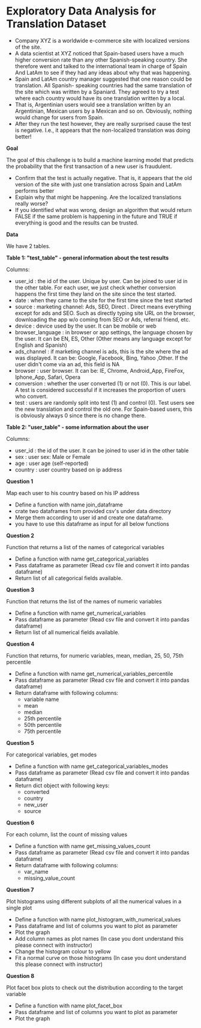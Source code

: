 # Exploratory Data Analysis for Translation Dataset

* Company XYZ is a worldwide e-commerce site with localized versions of the site.
* A data scientist at XYZ noticed that Spain-based users have a much higher conversion rate than any other Spanish-speaking country. She therefore went and talked to the international team in charge of Spain And LatAm to see if they had any ideas about why that was happening.
* Spain and LatAm country manager suggested that one reason could be translation. All Spanish- speaking countries had the same translation of the site which was written by a Spaniard. They agreed to try a test where each country would have its one translation written by a local.
* That is, Argentinian users would see a translation written by an Argentinian, Mexican users by a Mexican and so on. Obviously, nothing would change for users from Spain.
* After they run the test however, they are really surprised cause the test is negative. I.e., it appears that the non-localized translation was doing better!

**Goal**

The goal of this challenge is to build a machine learning model that predicts the probability that the first transaction of a new user is fraudulent.

* Confirm that the test is actually negative. That is, it appears that the old version of the site with just one translation across Spain and LatAm performs better
* Explain why that might be happening. Are the localized translations really worse?
* If you identified what was wrong, design an algorithm that would return FALSE if the same problem is happening in the future and TRUE if everything is good and the results can be trusted.


**Data**

We have 2 tables.

**Table 1: "test_table" - general information about the test results**

Columns:

* user_id : the id of the user. Unique by user. Can be joined to user id in the other table. For each user, we just check whether conversion happens the first time they land on the site since the test started.
* date : when they came to the site for the first time since the test started
* source : marketing channel: Ads, SEO, Direct . Direct means everything except for ads and SEO. Such as directly typing site URL on the browser, downloading the app w/o coming from SEO or Ads, referral friend, etc.
* device : device used by the user. It can be mobile or web
* browser_language : in browser or app settings, the language chosen by the user. It can be EN, ES, Other (Other means any language except for English and Spanish)
* ads_channel : if marketing channel is ads, this is the site where the ad was displayed. It can be: Google, Facebook, Bing, Yahoo ,Other. If the user didn't come via an ad, this field is NA
* browser : user browser. It can be: IE, Chrome, Android_App, FireFox, Iphone_App, Safari, Opera
* conversion : whether the user converted (1) or not (0). This is our label. A test is considered successful if it increases the proportion of users who convert.
* test : users are randomly split into test (1) and control (0). Test users see the new translation and control the old one. For Spain-based users, this is obviously always 0 since there is no change there.


**Table 2: "user_table" - some information about the user**

Columns:

* user_id : the id of the user. It can be joined to user id in the other table
* sex : user sex: Male or Female
* age : user age (self-reported)
* country : user country based on ip address

**Question 1**

Map each user to his country based on his IP address

* Define a function with name join_dataframe
* crate two dataframes from provided csv's under data directory
* Merge them according to user id and create one dataframe.
* you have to use this dataframe as input for all below functions


**Question 2**

Function that returns a list of the names of categorical variables

* Define a function with name get_categorical_variables
* Pass dataframe as parameter (Read csv file and convert it into pandas dataframe)
* Return list of all categorical fields available.


**Question 3**

Function that returns the list of the names of numeric variables

* Define a function with name get_numerical_variables
* Pass dataframe as parameter (Read csv file and convert it into pandas dataframe)
* Return list of all numerical fields available.


**Question 4**

Function that returns, for numeric variables, mean, median, 25, 50, 75th percentile

* Define a function with name get_numerical_variables_percentile
* Pass dataframe as parameter (Read csv file and convert it into pandas dataframe)
* Return dataframe with following columns:
    * variable name
    * mean
    * median
    * 25th percentile
    * 50th percentile
    * 75th percentile


**Question 5**

For categorical variables, get modes

* Define a function with name get_categorical_variables_modes
* Pass dataframe as parameter (Read csv file and convert it into pandas dataframe)
* Return dict object with following keys:
    * converted
    * country
    * new_user
    * source


**Question 6**

For each column, list the count of missing values

* Define a function with name get_missing_values_count
* Pass dataframe as parameter (Read csv file and convert it into pandas dataframe)
* Return dataframe with following columns:
    * var_name
    * missing_value_count


**Question 7**

Plot histograms using different subplots of all the numerical values in a single plot

* Define a function with name plot_histogram_with_numerical_values
* Pass dataframe and list of columns you want to plot as parameter
* Plot the graph
* Add column names as plot names (In case you dont understand this please connect with instructor)
* Change the histogram colour to yellow
* Fit a normal curve on those histograms (In case you dont understand this please connect with instructor)


**Question 8**

Plot facet box plots to check out the distribution according to the target variable

* Define a function with name plot_facet_box
* Pass dataframe and list of columns you want to plot as parameter
* Plot the graph